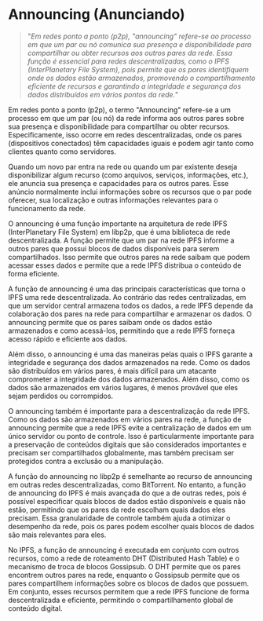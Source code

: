 # Announcing (Anunciando)

>"*Em redes ponto a ponto (p2p), "announcing" refere-se ao processo em que um par ou nó comunica sua presença e disponibilidade para compartilhar ou obter recursos aos outros pares da rede. Essa função é essencial para redes descentralizadas, como o IPFS (InterPlanetary File System), pois permite que os pares identifiquem onde os dados estão armazenados, promovendo o compartilhamento eficiente de recursos e garantindo a integridade e segurança dos dados distribuídos em vários pontos da rede.*"

Em redes ponto a ponto (p2p), o termo "Announcing" refere-se a um processo em que um par (ou nó) da rede informa aos outros pares sobre sua presença e disponibilidade para compartilhar ou obter recursos. Especificamente, isso ocorre em redes descentralizadas, onde os pares (dispositivos conectados) têm capacidades iguais e podem agir tanto como clientes quanto como servidores.

Quando um novo par entra na rede ou quando um par existente deseja disponibilizar algum recurso (como arquivos, serviços, informações, etc.), ele anuncia sua presença e capacidades para os outros pares. Esse anúncio normalmente inclui informações sobre os recursos que o par pode oferecer, sua localização e outras informações relevantes para o funcionamento da rede.

O announcing é uma função importante na arquitetura de rede IPFS (InterPlanetary File System) em libp2p, que é uma biblioteca de rede descentralizada. A função permite que um par na rede IPFS informe a outros pares que possui blocos de dados disponíveis para serem compartilhados. Isso permite que outros pares na rede saibam que podem acessar esses dados e permite que a rede IPFS distribua o conteúdo de forma eficiente.

A função de announcing é uma das principais características que torna o IPFS uma rede descentralizada. Ao contrário das redes centralizadas, em que um servidor central armazena todos os dados, a rede IPFS depende da colaboração dos pares na rede para compartilhar e armazenar os dados. O announcing permite que os pares saibam onde os dados estão armazenados e como acessá-los, permitindo que a rede IPFS forneça acesso rápido e eficiente aos dados.

Além disso, o announcing é uma das maneiras pelas quais o IPFS garante a integridade e segurança dos dados armazenados na rede. Como os dados são distribuídos em vários pares, é mais difícil para um atacante comprometer a integridade dos dados armazenados. Além disso, como os dados são armazenados em vários lugares, é menos provável que eles sejam perdidos ou corrompidos.

O announcing também é importante para a descentralização da rede IPFS. Como os dados são armazenados em vários pares na rede, a função de announcing permite que a rede IPFS evite a centralização de dados em um único servidor ou ponto de controle. Isso é particularmente importante para a preservação de conteúdos digitais que são considerados importantes e precisam ser compartilhados globalmente, mas também precisam ser protegidos contra a exclusão ou a manipulação.

A função do announcing no libp2p é semelhante ao recurso de announcing em outras redes descentralizadas, como BitTorrent. No entanto, a função de announcing do IPFS é mais avançada do que a de outras redes, pois é possível especificar quais blocos de dados estão disponíveis e quais não estão, permitindo que os pares da rede escolham quais dados eles precisam. Essa granularidade de controle também ajuda a otimizar o desempenho da rede, pois os pares podem escolher quais blocos de dados são mais relevantes para eles.

No IPFS, a função de announcing é executada em conjunto com outros recursos, como a rede de roteamento DHT (Distributed Hash Table) e o mecanismo de troca de blocos Gossipsub. O DHT permite que os pares encontrem outros pares na rede, enquanto o Gossipsub permite que os pares compartilhem informações sobre os blocos de dados que possuem. Em conjunto, esses recursos permitem que a rede IPFS funcione de forma descentralizada e eficiente, permitindo o compartilhamento global de conteúdo digital.
